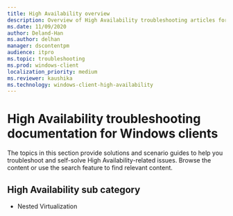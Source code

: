 ```yaml
---
title: High Availability overview
description: Overview of High Availability troubleshooting articles for Windows clients.
ms.date: 11/09/2020
author: Deland-Han
ms.author: delhan
manager: dscontentpm
audience: itpro
ms.topic: troubleshooting
ms.prod: windows-client
localization_priority: medium
ms.reviewer: kaushika
ms.technology: windows-client-high-availability
---
```

# High Availability troubleshooting documentation for Windows clients

The topics in this section provide solutions and scenario guides to help you troubleshoot and self-solve High Availability-related issues. Browse the content or use the search feature to find relevant content.

## High Availability sub category

- Nested Virtualization
